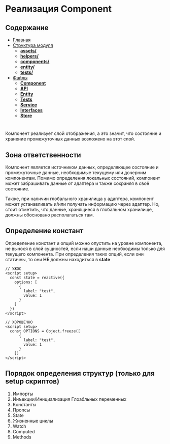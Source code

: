 # **Реализация Component**

## **Содержание**

- [Главная](README.md)
- [Структура модуля](../directories/README.md)
  - [**assets/**](../directories/assets.md)
  - [**helpers/**](../directories/helpers.md)
  - [**components/**](../directories/components.md)
  - [**entity/**](../directories/entity.md)
  - [**tests/**](../directories/tests.md)
- [Файлы](README.md)
  - [**Component**](component.md)
  - [**API**](api.md)
  - [**Entity**](entity.md)
  - [**Tests**](tests.md)
  - [**Service**](service.md)
  - [**Interfaces**](interfaces.md)
  - [**Store**](store.md)

#

Компонент реализует слой отображения, а это значит, что состояние и хранение промежуточных данных возложено на этот слой.

## **Зона ответственности**

Компонент является источником данных, определяющее состояние и промежуточные данные, необходимые текущему или дочерним компонентам. Помимо определения локальных состояний, компонент может забрашивать данные от адаптера и также сохраняя в своё состояние.

Также, при наличии глобального хранилища у адаптера, компонент может устанавливать и/или получать информацию через адаптер. Но, стоит отметить, что данные, хранящиеся в глобальном хранилище, должны обосновано располагаться там.

## **Определение констант**

Определение констант и опций можно опустить на уровне компонента, не вынося в слой сущностей, если наши данные необходимы только для текущего компонента. При определения таких опций, если они статичны, то они **НЕ** должны находиться в **state**

```vue
// УЖОС
<script setup>
  const state = reactive({
    options: [
      {
        label: "test",
        value: 1
      }
    ]
  })
</script>

// ХОРОШЕЧНО
<script setup>
  const OPTIONS = Object.freeze([
      {
        label: "test",
        value: 1
      }
    ])
</script>
```

## Порядок определения структур (только для setup скриптов)

1. Импорты
2. Инъекции/Инициализация Глоабльных переменных
3. Константы
3. Пропсы
4. State
5. Жизненные циклы
6. Watch
7. Computed
8. Methods